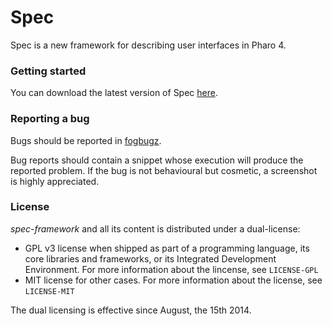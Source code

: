 Spec
====

Spec is a new framework for describing user interfaces in Pharo 4.

### Getting started

You can download the latest version of Spec  [here](http://benjamin.is-a-geek.com:8080/job/Spec/lastSuccessfulBuild/artifact/Spec.zip).

### Reporting a bug

Bugs should be reported in [fogbugz](https://pharo.fogbugz.com/default.asp).

Bug reports should contain a snippet whose execution will produce the reported problem. If the bug is not behavioural but cosmetic, a screenshot is highly appreciated.

### License

*spec-framework* and all its content is distributed under a dual-license:
- GPL v3 license when shipped as part of a programming language, its core libraries and frameworks, or its Integrated Development Environment. For more information about the lincense, see `LICENSE-GPL`
- MIT license for other cases. For more information about the license, see `LICENSE-MIT`

The dual licensing is effective since August, the 15th 2014.
